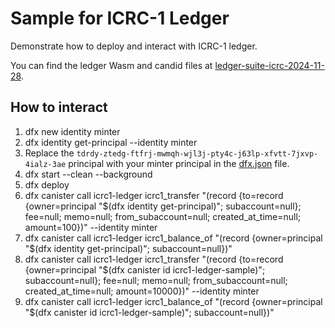 # Sample for ICRC-1 Ledger

Demonstrate how to deploy and interact with ICRC-1 ledger.

You can find the ledger Wasm and candid files at [ledger-suite-icrc-2024-11-28](https://github.com/dfinity/ic/releases/tag/ledger-suite-icrc-2024-11-28).

## How to interact
1. dfx new identity minter
1. dfx identity get-principal --identity minter
1. Replace the `tdrdy-ztedg-ftfrj-mwmqh-wjl3j-pty4c-j63lp-xfvtt-7jxvp-4ialz-3ae` principal with your minter principal in the [dfx.json](dfx.json) file.
1. dfx start --clean --background
1. dfx deploy
1. dfx canister call icrc1-ledger icrc1_transfer "(record {to=record {owner=principal \"$(dfx identity get-principal)\"; subaccount=null}; fee=null; memo=null; from_subaccount=null; created_at_time=null; amount=100})" --identity minter
1. dfx canister call icrc1-ledger icrc1_balance_of "(record {owner=principal \"$(dfx identity get-principal)\"; subaccount=null})"
1. dfx canister call icrc1-ledger icrc1_transfer "(record {to=record {owner=principal \"$(dfx canister id icrc1-ledger-sample)\"; subaccount=null}; fee=null; memo=null; from_subaccount=null; created_at_time=null; amount=10000})" --identity minter
1. dfx canister call icrc1-ledger icrc1_balance_of "(record {owner=principal \"$(dfx canister id icrc1-ledger-sample)\"; subaccount=null})"
